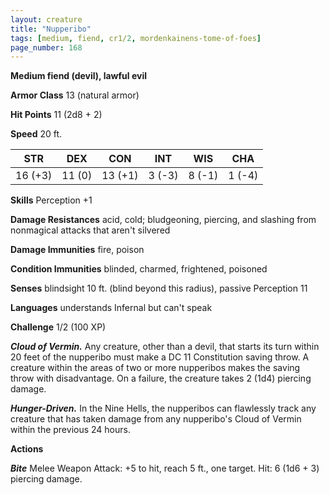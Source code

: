 ```yaml
---
layout: creature
title: "Nupperibo"
tags: [medium, fiend, cr1/2, mordenkainens-tome-of-foes]
page_number: 168
---
```


**Medium fiend (devil), lawful evil**

**Armor Class** 13 (natural armor)

**Hit Points** 11  (2d8 + 2)

**Speed** 20 ft.

|   STR   |   DEX   |   CON   |   INT   |   WIS   |   CHA   |
|:-------:|:-------:|:-------:|:-------:|:-------:|:-------:|
| 16 (+3) | 11 (0) | 13 (+1) | 3 (-3) | 8 (-1) | 1 (-4) |

**Skills** Perception +1

**Damage Resistances** acid, cold; bludgeoning, piercing, and slashing from nonmagical attacks that aren't silvered

**Damage Immunities** fire, poison

**Condition Immunities** blinded, charmed, frightened, poisoned

**Senses** blindsight 10 ft. (blind beyond this radius), passive Perception 11

**Languages** understands Infernal but can't speak

**Challenge** 1/2 (100 XP)

***Cloud of Vermin.*** Any creature, other than a devil, that starts its turn within 20 feet of the nupperibo must make a DC 11 Constitution saving throw. A creature within the areas of two or more nupperibos makes the saving throw with disadvantage. On a failure, the creature takes 2 (1d4) piercing damage.

***Hunger-Driven.*** In the Nine Hells, the nupperibos can flawlessly track any creature that has taken damage from any nupperibo's Cloud of Vermin within the previous 24 hours.

**Actions**

***Bite*** Melee Weapon Attack: +5 to hit, reach 5 ft., one target. Hit: 6 (1d6 + 3) piercing damage.
